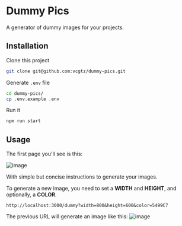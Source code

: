 # Dummy Pics
A generator of dummy images for your projects.

## Installation
Clone this project
```bash
git clone git@github.com:vcgtz/dummy-pics.git
```

Generate `.env` file
```bash
cd dummy-pics/
cp .env.example .env
```

Run it
```bash
npm run start
```

## Usage
The first page you'll see is this:

![image](https://user-images.githubusercontent.com/55886451/220244784-68bd3b3d-4e11-4c0c-9c8e-f6a703fde25e.png)

With simple but concise instructions to generate your images.

To generate a new image, you need to set a **WIDTH** and **HEIGHT**, and optionally, a **COLOR**.
```text
http://localhost:3000/dummy?width=800&height=600&color=5499C7
```

The previous URL will generate an image like this:
![image](https://user-images.githubusercontent.com/55886451/220245321-81e9e984-ec22-40e1-9e85-2d061c3840da.png)
